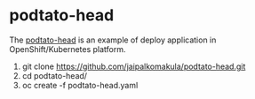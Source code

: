 # podtato-head

The [podtato-head](https://github.com/cncf/podtato-head) is an example of deploy application in OpenShift/Kubernetes platform.

1. git clone https://github.com/jaipalkomakula/podtato-head.git
2. cd podtato-head/
3. oc create -f podtato-head.yaml
